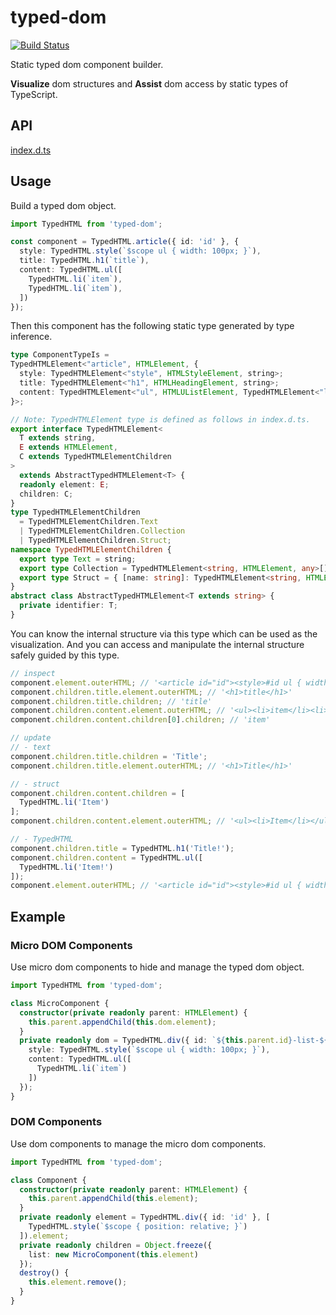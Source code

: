 # typed-dom

[![Build Status](https://travis-ci.org/falsandtru/typed-dom.svg?branch=master)](https://travis-ci.org/falsandtru/typed-dom)

Static typed dom component builder.

**Visualize** dom structures and **Assist** dom access by static types of TypeScript.

## API

[index.d.ts](index.d.ts)

## Usage

Build a typed dom object.

```ts
import TypedHTML from 'typed-dom';

const component = TypedHTML.article({ id: 'id' }, {
  style: TypedHTML.style(`$scope ul { width: 100px; }`),
  title: TypedHTML.h1(`title`),
  content: TypedHTML.ul([
    TypedHTML.li(`item`),
    TypedHTML.li(`item`),
  ])
});
```

Then this component has the following static type generated by type inference.

```ts
type ComponentTypeIs =
TypedHTMLElement<"article", HTMLElement, {
  style: TypedHTMLElement<"style", HTMLStyleElement, string>;
  title: TypedHTMLElement<"h1", HTMLHeadingElement, string>;
  content: TypedHTMLElement<"ul", HTMLUListElement, TypedHTMLElement<"li", HTMLLIElement, string>[]>;
}>;

// Note: TypedHTMLElement type is defined as follows in index.d.ts.
export interface TypedHTMLElement<
  T extends string,
  E extends HTMLElement,
  C extends TypedHTMLElementChildren
>
  extends AbstractTypedHTMLElement<T> {
  readonly element: E;
  children: C;
}
type TypedHTMLElementChildren
  = TypedHTMLElementChildren.Text
  | TypedHTMLElementChildren.Collection
  | TypedHTMLElementChildren.Struct;
namespace TypedHTMLElementChildren {
  export type Text = string;
  export type Collection = TypedHTMLElement<string, HTMLElement, any>[];
  export type Struct = { [name: string]: TypedHTMLElement<string, HTMLElement, any>; };
}
abstract class AbstractTypedHTMLElement<T extends string> {
  private identifier: T;
}
```

You can know the internal structure via this type which can be used as the visualization.
And you can access and manipulate the internal structure safely guided by this type.

```ts
// inspect
component.element.outerHTML; // '<article id="id"><style>#id ul { width: 100px; }</style><h1>title</h1><ul><li>item</li><li>item</li></ul></article>'
component.children.title.element.outerHTML; // '<h1>title</h1>'
component.children.title.children; // 'title'
component.children.content.element.outerHTML; // '<ul><li>item</li><li>item</li></ul>'
component.children.content.children[0].children; // 'item'

// update
// - text
component.children.title.children = 'Title';
component.children.title.element.outerHTML; // '<h1>Title</h1>'

// - struct
component.children.content.children = [
  TypedHTML.li('Item')
];
component.children.content.element.outerHTML; // '<ul><li>Item</li></ul>'

// - TypedHTML
component.children.title = TypedHTML.h1('Title!');
component.children.content = TypedHTML.ul([
  TypedHTML.li('Item!')
]);
component.element.outerHTML; // '<article id="id"><style>#id ul { width: 100px; }</style><h1>Title!</h1><ul><li>Item!</li></ul></article>'
```

## Example

### Micro DOM Components

Use micro dom components to hide and manage the typed dom object.

```ts
import TypedHTML from 'typed-dom';

class MicroComponent {
  constructor(private readonly parent: HTMLElement) {
    this.parent.appendChild(this.dom.element);
  }
  private readonly dom = TypedHTML.div({ id: `${this.parent.id}-list-${Date.now()}-${Math.random() * 1e9 | 0}` }, {
    style: TypedHTML.style(`$scope ul { width: 100px; }`),
    content: TypedHTML.ul([
      TypedHTML.li(`item`)
    ])
  });
}
```

### DOM Components

Use dom components to manage the micro dom components.

```ts
import TypedHTML from 'typed-dom';

class Component {
  constructor(private readonly parent: HTMLElement) {
    this.parent.appendChild(this.element);
  }
  private readonly element = TypedHTML.div({ id: 'id' }, [
    TypedHTML.style(`$scope { position: relative; }`)
  ]).element;
  private readonly children = Object.freeze({
    list: new MicroComponent(this.element)
  });
  destroy() {
    this.element.remove();
  }
}
```
